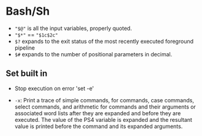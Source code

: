 # Bash/Sh

- `"$@"` is all the input variables, properly quoted.
- `"$*"` == `"$1c$2c"`
- `$?` expands to the exit status of the most recently executed
  foreground pipeline
- `$#` expands to the number of positional parameters in decimal.

## Set built in

- Stop execution on error 'set -e'

- `-x`: Print a trace of simple commands, for commands, case commands,
  select commands, and arithmetic for commands and their arguments or
  associated word lists after they are expanded and before they are
  executed. The value of the PS4 variable is expanded and the resultant
  value is printed before the command and its expanded arguments.
